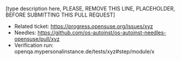 [type description here, PLEASE, REMOVE THIS LINE, PLACEHOLDER, BEFORE SUBMITTING THIS PULL REQUEST]

- Related ticket: https://progress.opensuse.org/issues/xyz
- Needles: https://github.com/os-autoinst/os-autoinst-needles-opensuse/pull/xyz
- Verification run: openqa.mypersonalinstance.de/tests/xyz#step/module/x
